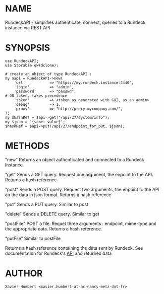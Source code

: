 # NAME

RundeckAPI - simplifies authenticate, connect, queries to a Rundeck
instance via REST API
# SYNOPSIS

    use RundeckAPI;
    use Storable qw(dclone);

    # create an object of type RundeckAPI :
    my $api = RundeckAPI->new(
        'url'           => "https://my.rundeck.instance:4440",
        'login'         => "admin",
        'password'      => "passwd",
    # OR token, takes precedence
        'token'         => <token as generated with GUI, as an admin>
        'debug'         => 1,
        'proxy'         => "http://proxy.mycompany.com/",
    );
    my $hashRef = $api->get("/api/27/system/info");
    my $json = '{some: value}';
    $hashRef = $api->put(/api/27/endpoint_for_put, $json);

# METHODS
  "new"         Returns an object authenticated and connected to a Rundeck
                Instance

  "get"         Sends a GET query. Request one argument, the enpoint to the
                API. Returns a hash reference

  "post"        Sends a POST query. Request two arguments, the enpoint to
                the API an the data in json format. Returns a hash reference

  "put"         Sends a PUT query. Similar to post

  "delete"      Sends a DELETE query. Similar to get

  "postFile"    POST a file. Requet three arguments : endpoint, mime-type
                and the appropriate data. Returns a hash reference.

  "putFile"     Similar to postFile

Returns a hash reference containing the data sent by Rundeck.
See documentation for Rundeck's [API](https://docs.rundeck.com/docs/api/rundeck-api.html) and returned data


# AUTHOR
    Xavier Humbert <xavier.humbert-at-ac-nancy-metz-dot-fr>
